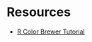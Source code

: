 # Resources

* [R Color Brewer Tutorial](http://data.library.virginia.edu/setting-up-color-palettes-in-r/)
